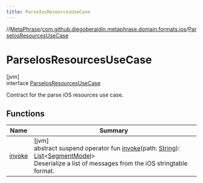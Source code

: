 ```yaml
---
title: ParseIosResourcesUseCase
---
```

//[MetaPhrase](../../../index.html)/[com.github.diegoberaldin.metaphrase.domain.formats.ios](../index.html)/[ParseIosResourcesUseCase](index.html)



# ParseIosResourcesUseCase



[jvm]\
interface [ParseIosResourcesUseCase](index.html)

Contract for the parse iOS resources use case.



## Functions


| Name | Summary |
|---|---|
| [invoke](invoke.html) | [jvm]<br>abstract suspend operator fun [invoke](invoke.html)(path: [String](https://kotlinlang.org/api/latest/jvm/stdlib/kotlin/-string/index.html)): [List](https://kotlinlang.org/api/latest/jvm/stdlib/kotlin.collections/-list/index.html)&lt;[SegmentModel](../../com.github.diegoberaldin.metaphrase.domain.project.data/-segment-model/index.html)&gt;<br>Deserialize a list of messages from the iOS stringtable format. |

